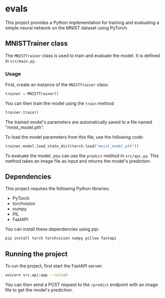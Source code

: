 # evals

This project provides a Python implementation for training and evaluating a simple neural network on the MNIST dataset using PyTorch.

## MNISTTrainer class

The `MNISTTrainer` class is used to train and evaluate the model. It is defined in `src/main.py`.

### Usage

First, create an instance of the `MNISTTrainer` class:

```python
trainer = MNISTTrainer()
```

You can then train the model using the `train` method:

```python
trainer.train()
```

The trained model's parameters are automatically saved to a file named "mnist_model.pth".

To load the model parameters from this file, use the following code:

```python
trainer.model.load_state_dict(torch.load("mnist_model.pth"))
```

To evaluate the model, you can use the `predict` method in `src/api.py`. This method takes an image file as input and returns the model's prediction.

## Dependencies

This project requires the following Python libraries:

- PyTorch
- torchvision
- numpy
- PIL
- FastAPI

You can install these dependencies using pip:

```bash
pip install torch torchvision numpy pillow fastapi
```

## Running the project

To run the project, first start the FastAPI server:

```bash
uvicorn src.api:app --reload
```

You can then send a POST request to the `/predict` endpoint with an image file to get the model's prediction.